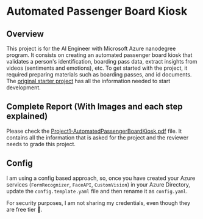 # Automated Passenger Board Kiosk

## Overview

This project is for the AI Engineer with Microsoft Azure nanodegree program. It consists on creating an automated passenger board kiosk that validates a person's identification, boarding pass data, extract insights from videos (sentiments and emotions), etc. To get started with the project, it required preparing materials such as boarding passes, and id documents. The [original starter project](https://github.com/udacity/cd0461-building-computer-vision-solutions-with-azure-project-starter) has all the information needed to start development.

## Complete Report (With Images and each step explained)

Please check the [Project1-AutomatedPassengerBoardKiosk.pdf](https://github.com/dpalmasan/udacity-ia-scholarship/blob/main/Project1-AutomatedPassengerBoardKiosk.pdf) file. It contains all the information that is asked for the project and the reviewer needs to grade this project.

## Config

I am using a config based approach, so, once you have created your Azure services (`FormRecognizer`, `FaceAPI`, `CustomVision`) in your Azure Directory, update the `config.template.yaml` file and then rename it as `config.yaml`.

For security purposes, I am not sharing my credentials, even though they are free tier 🤑.
